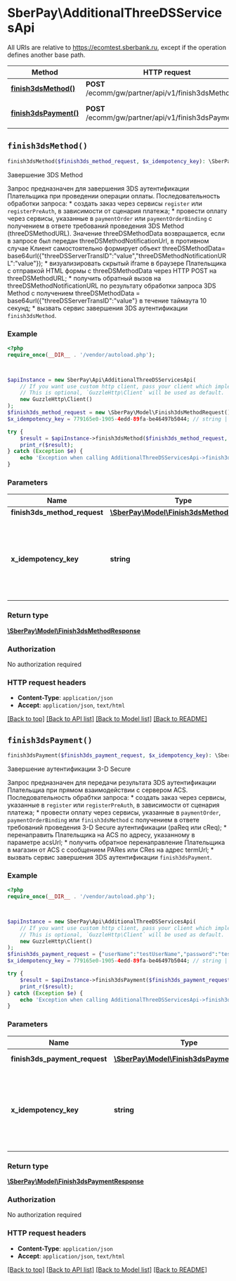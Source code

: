 # SberPay\AdditionalThreeDSServicesApi

All URIs are relative to https://ecomtest.sberbank.ru, except if the operation defines another base path.

| Method | HTTP request | Description |
| ------------- | ------------- | ------------- |
| [**finish3dsMethod()**](AdditionalThreeDSServicesApi.md#finish3dsMethod) | **POST** /ecomm/gw/partner/api/v1/finish3dsMethod.do | Завершение 3DS Method |
| [**finish3dsPayment()**](AdditionalThreeDSServicesApi.md#finish3dsPayment) | **POST** /ecomm/gw/partner/api/v1/finish3dsPayment.do | Завершение аутентификации 3-D Secure |


## `finish3dsMethod()`

```php
finish3dsMethod($finish3ds_method_request, $x_idempotency_key): \SberPay\Model\Finish3dsMethodResponse
```

Завершение 3DS Method

Запрос предназначен для завершения 3DS аутентификации Плательщика при проведении операции оплаты. Последовательность обработки запроса: * создать заказ через сервисы `register` или `registerPreAuth`, в зависимости от сценария платежа; * провести оплату через сервисы, указанные в `paymentOrder` или `paymentOrderBinding` с получением в ответе требований проведения 3DS Method (threeDSMethodURL). Значение threeDSMethodData возвращается, если в запросе был передан threeDSMethodNotificationUrl, в противном случае Клиент самостоятельно формирует объект threeDSMethodData= base64url({\"threeDSServerTransID\":\"value\",\"threeDSMethodNotificationURL\":\"value\"}); * визуализировать скрытый iframe в браузере Плательщика с отправкой HTML формы с threeDSMethodData через HTTP POST на threeDSMethodURL; * получить обратный вызов на threeDSMethodNotificationURL по результату обработки запроса 3DS Method с получением threeDSMethodData = base64url({\"threeDSServerTransID\":\"value\"} в течение таймаута 10 секунд; * вызвать сервис завершения 3DS аутентификации `finish3dsMethod`.

### Example

```php
<?php
require_once(__DIR__ . '/vendor/autoload.php');



$apiInstance = new SberPay\Api\AdditionalThreeDSServicesApi(
    // If you want use custom http client, pass your client which implements `GuzzleHttp\ClientInterface`.
    // This is optional, `GuzzleHttp\Client` will be used as default.
    new GuzzleHttp\Client()
);
$finish3ds_method_request = new \SberPay\Model\Finish3dsMethodRequest(); // \SberPay\Model\Finish3dsMethodRequest | Запрос завершения 3DS Method
$x_idempotency_key = 779165e0-1905-4edd-89fa-be46497b5044; // string | <span style=\"color:red;\">__Функционал обработки ключа идемпотентности находится в разработке__</span>  Ключ идемпотентности запроса. Повторный вызов с тем же ключом вернет результат выполнения предыдущего запроса и не приведет к выполнению нового. Срок хранения ключей - 24 часа.

try {
    $result = $apiInstance->finish3dsMethod($finish3ds_method_request, $x_idempotency_key);
    print_r($result);
} catch (Exception $e) {
    echo 'Exception when calling AdditionalThreeDSServicesApi->finish3dsMethod: ', $e->getMessage(), PHP_EOL;
}
```

### Parameters

| Name | Type | Description  | Notes |
| ------------- | ------------- | ------------- | ------------- |
| **finish3ds_method_request** | [**\SberPay\Model\Finish3dsMethodRequest**](../Model/Finish3dsMethodRequest.md)| Запрос завершения 3DS Method | |
| **x_idempotency_key** | **string**| &lt;span style&#x3D;\&quot;color:red;\&quot;&gt;__Функционал обработки ключа идемпотентности находится в разработке__&lt;/span&gt;  Ключ идемпотентности запроса. Повторный вызов с тем же ключом вернет результат выполнения предыдущего запроса и не приведет к выполнению нового. Срок хранения ключей - 24 часа. | [optional] |

### Return type

[**\SberPay\Model\Finish3dsMethodResponse**](../Model/Finish3dsMethodResponse.md)

### Authorization

No authorization required

### HTTP request headers

- **Content-Type**: `application/json`
- **Accept**: `application/json`, `text/html`

[[Back to top]](#) [[Back to API list]](../../README.md#endpoints)
[[Back to Model list]](../../README.md#models)
[[Back to README]](../../README.md)

## `finish3dsPayment()`

```php
finish3dsPayment($finish3ds_payment_request, $x_idempotency_key): \SberPay\Model\Finish3dsPaymentResponse
```

Завершение аутентификации 3-D Secure

Запрос предназначен для передачи результата 3DS аутентификации Плательщиа при прямом взаимодействии с сервером ACS. Последовательность обрабтки запроса: * создать заказ через сервисы, указанные в `register` или `registerPreAuth`, в зависимости от сценария платежа; * провести оплату через сервисы, указанные в `paymentOrder`, `paymentOrderBinding` или `finish3dsMethod` с получением в ответе требований проведения 3-D Secure аутентификации (paReq или cReq); * перенаправить Плательщика на ACS по адресу, указанному в параметре acsUrl; * получить обратное перенаправление Плательщика в магазин от ACS с сообщением PARes или CRes на адрес termUrl; * вызвать сервис завершения 3DS аутентификации `finish3dsPayment`.

### Example

```php
<?php
require_once(__DIR__ . '/vendor/autoload.php');



$apiInstance = new SberPay\Api\AdditionalThreeDSServicesApi(
    // If you want use custom http client, pass your client which implements `GuzzleHttp\ClientInterface`.
    // This is optional, `GuzzleHttp\Client` will be used as default.
    new GuzzleHttp\Client()
);
$finish3ds_payment_request = {"userName":"testUserName","password":"testPassword","mdOrder":"a67b0ced-c9a4-4cfb-bce3-b9595afaafc1","cRes":"eyJhY3NUcmFuc0lEIjogIjllNWUxMWViLTY1OTYtNDMyMi04NjU4LTJkNDY0MDUwMGYyZSIsICJ0cmFuc1N0YXR1cyI6ICJZIiwgIm1lc3NhZ2VWZXJzaW9uIjogIjIuMS4wIiwgIm1lc3NhZ2VUeXBlIjogIkNSZXMiLCAidGhyZWVEU1NlcnZlclRyYW5zSUQiOiAiOTMwNDVlNjEtZDc4My00MGYxLTg5MzQtMzNmZDU5Mzg3Y2E2In0="}; // \SberPay\Model\Finish3dsPaymentRequest | Запрос завершения аутентификация 3-D Secure
$x_idempotency_key = 779165e0-1905-4edd-89fa-be46497b5044; // string | <span style=\"color:red;\">__Функционал обработки ключа идемпотентности находится в разработке__</span>  Ключ идемпотентности запроса. Повторный вызов с тем же ключом вернет результат выполнения предыдущего запроса и не приведет к выполнению нового. Срок хранения ключей - 24 часа.

try {
    $result = $apiInstance->finish3dsPayment($finish3ds_payment_request, $x_idempotency_key);
    print_r($result);
} catch (Exception $e) {
    echo 'Exception when calling AdditionalThreeDSServicesApi->finish3dsPayment: ', $e->getMessage(), PHP_EOL;
}
```

### Parameters

| Name | Type | Description  | Notes |
| ------------- | ------------- | ------------- | ------------- |
| **finish3ds_payment_request** | [**\SberPay\Model\Finish3dsPaymentRequest**](../Model/Finish3dsPaymentRequest.md)| Запрос завершения аутентификация 3-D Secure | |
| **x_idempotency_key** | **string**| &lt;span style&#x3D;\&quot;color:red;\&quot;&gt;__Функционал обработки ключа идемпотентности находится в разработке__&lt;/span&gt;  Ключ идемпотентности запроса. Повторный вызов с тем же ключом вернет результат выполнения предыдущего запроса и не приведет к выполнению нового. Срок хранения ключей - 24 часа. | [optional] |

### Return type

[**\SberPay\Model\Finish3dsPaymentResponse**](../Model/Finish3dsPaymentResponse.md)

### Authorization

No authorization required

### HTTP request headers

- **Content-Type**: `application/json`
- **Accept**: `application/json`, `text/html`

[[Back to top]](#) [[Back to API list]](../../README.md#endpoints)
[[Back to Model list]](../../README.md#models)
[[Back to README]](../../README.md)

